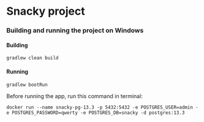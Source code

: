 # Snacky project

### Building and running the project on Windows
#### Building
```
gradlew clean build
```
#### Running
```
gradlew bootRun
```

Before running the app, run this command in terminal:

```
docker run --name snacky-pg-13.3 -p 5432:5432 -e POSTGRES_USER=admin -e POSTGRES_PASSWORD=qwerty -e POSTGRES_DB=snacky -d postgres:13.3
```
